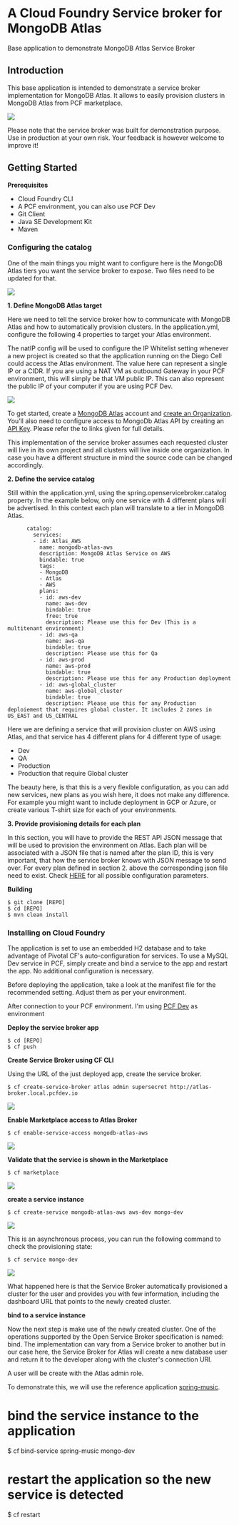 # A Cloud Foundry Service broker for MongoDB Atlas
Base application to demonstrate MongoDB Atlas Service Broker


## Introduction
This base application is intended to demonstrate a service broker implementation for MongoDB Atlas. It allows to easily provision clusters in MongoDB Atlas from PCF marketplace. 

![](imgs/broker.png)


Please note that the service broker was built for demonstration purpose. Use in production at your own risk. Your feedback is however welcome to improve it! 


## Getting Started

**Prerequisites**
- Cloud Foundry CLI
- A PCF environment, you can also use PCF Dev
- Git Client
- Java SE Development Kit
- Maven

### Configuring the catalog ###

One of the main things you might want to configure here is the MongoDB Atlas tiers you want the service broker to expose. Two files need to be updated for that.


![](imgs/ressource.png)


**1. Define MongoDB Atlas target**

Here we need to tell the service broker how to communicate with MongoDB Atlas and how to automatically provision clusters. In the application.yml, configure the following 4 properties to target your Atlas environment.

The natIP config will be used to configure the IP Whitelist setting whenever a new project is created so that the application running on the Diego Cell could access the Atlas environment. The value here can represent a single IP or a CIDR. If you are using a NAT VM as outbound Gateway in your PCF environment, this will simply be that VM public IP. This can also represent the public IP of your computer if you are using PCF Dev.

![](imgs/config.png)

To get started, create a [MongoDB Atlas](https://www.mongodb.com/cloud/atlas)  account and [create an Organization](https://docs.atlas.mongodb.com/tutorial/manage-organizations/). You’ll also need to configure access to MongoDb Atlas API by creating an [API Key](https://docs.atlas.mongodb.com/configure-api-access/). Please refer the to links given for full details.


This implementation of the service broker assumes each requested cluster will live in its own project and all clusters will live inside one organization. In case you have a different structure in mind the source code can be changed accordingly.

**2. Define the service catalog**

Still within the application.yml, using the spring.openservicebroker.catalog property. In the example below, only one service with 4 different plans will be advertised. In this context each plan will translate to a tier in MongoDB Atlas.

```
      catalog:
        services:
        - id: Atlas_AWS
          name: mongodb-atlas-aws
          description: MongoDB Atlas Service on AWS
          bindable: true
          tags:
          - MongoDB
          - Atlas
          - AWS
          plans:
          - id: aws-dev
            name: aws-dev
            bindable: true
            free: true
            description: Please use this for Dev (This is a multitenant environment)
          - id: aws-qa
            name: aws-qa
            bindable: true
            description: Please use this for Qa
          - id: aws-prod
            name: aws-prod
            bindable: true
            description: Please use this for any Production deployment
          - id: aws-global_cluster
            name: aws-global_cluster
            bindable: true
            description: Please use this for any Production deploiement that requires global cluster. It includes 2 zones in US_EAST and US_CENTRAL
```

Here we are defining a service that will provision cluster on AWS using Atlas, and that service has 4 different plans for 4 different type of usage:
- Dev  
- QA
- Production
- Production that require Global cluster


The beauty here, is that this is a very flexible configuration, as you can add new services, new plans as you wish here, it does not make any difference. For example you might want to include deployment in GCP or Azure, or create various T-shirt size for each of your environments.


**3. Provide provisioning details for each plan**

In this section, you will have to provide the REST API JSON message that will be used to provision the environment on Atlas. Each plan will be associated with a JSON file that is named after the plan ID, this is very important, that how the service broker knows with JSON message to send over. For every plan defined in section 2. above the corresponding json file need to exist. Check [HERE](https://docs.atlas.mongodb.com/reference/api/clusters-create-one/)  for all possible configuration parameters.



**Building**
```
$ git clone [REPO]
$ cd [REPO]
$ mvn clean install
``` 

### Installing on Cloud Foundry
The application is set to use an embedded H2 database and to take advantage of Pivotal CF's auto-configuration for services. To use a MySQL Dev service in PCF, simply create and bind a service to the app and restart the app. No additional configuration is necessary.

Before deploying the application, take a look at the manifest file for the recommended setting. Adjust them as per your environment.

After connection to your PCF environment. I'm using [PCF Dev](https://pivotal.io/pcf-dev) as environment


**Deploy the service broker app**


```
$ cd [REPO]
$ cf push
```

**Create Service Broker using CF CLI**

Using the URL of the just deployed app, create the service broker.

```
$ cf create-service-broker atlas admin supersecret http://atlas-broker.local.pcfdev.io
```

![](imgs/create_service.png)

**Enable Marketplace access to Atlas Broker**

```
$ cf enable-service-access mongodb-atlas-aws
```

![](imgs/enable_broker.png)

**Validate that the service is shown in the Marketplace**

```
$ cf marketplace
```


![](imgs/markeplace.png)

**create a service instance**

```
$ cf create-service mongodb-atlas-aws aws-dev mongo-dev 
```

![](imgs/create_service.png)


This is an asynchronous process, you can run the following command to check the provisioning state:

```
$ cf service mongo-dev 
```

![](imgs/service_state.png)


What happened here is that the Service Broker automatically provisioned a cluster for the user and provides you with few information, including the dashboard URL that points to the newly created cluster.

**bind to a service instance**

Now the next step is make use of the newly created cluster. One of the operations supported by the Open Service Broker specification is named: bind. The implementation can vary from a Service broker to another but in our case here, the Service Broker for Atlas will create a new database user and return it to the developer along with the cluster's connection URI. 

A user will be create with the Atlas admin role.

To demonstrate this, we will use the reference application [spring-music](https://github.com/cloudfoundry-samples/spring-music).

# bind the service instance to the application
$ cf bind-service spring-music mongo-dev
# restart the application so the new service is detected
$ cf restart
